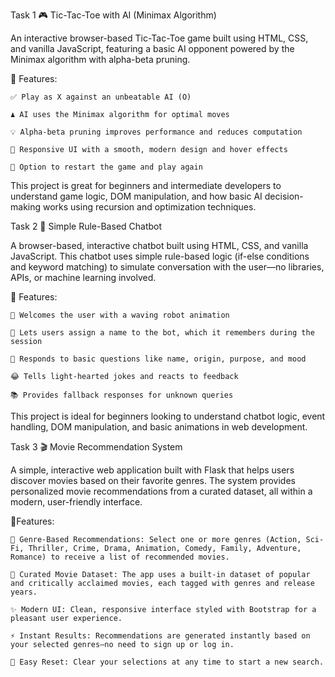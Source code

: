 Task 1
🎮 Tic-Tac-Toe with AI (Minimax Algorithm)

An interactive browser-based Tic-Tac-Toe game built using HTML, CSS, and vanilla JavaScript, featuring a basic AI opponent powered by the Minimax algorithm with alpha-beta pruning.

🧠 Features:

    ✅ Play as X against an unbeatable AI (O)

    ♟️ AI uses the Minimax algorithm for optimal moves

    💡 Alpha-beta pruning improves performance and reduces computation

    🎨 Responsive UI with a smooth, modern design and hover effects

    🔁 Option to restart the game and play again

This project is great for beginners and intermediate developers to understand game logic, DOM manipulation, and how basic AI decision-making works using recursion and optimization techniques.


Task 2
💬 Simple Rule-Based Chatbot

A browser-based, interactive chatbot built using HTML, CSS, and vanilla JavaScript. This chatbot uses simple rule-based logic (if-else conditions and keyword matching) to simulate conversation with the user—no libraries, APIs, or machine learning involved.

🔧 Features:

    👋 Welcomes the user with a waving robot animation

    🤖 Lets users assign a name to the bot, which it remembers during the session

    🧠 Responds to basic questions like name, origin, purpose, and mood

    😂 Tells light-hearted jokes and reacts to feedback

    📚 Provides fallback responses for unknown queries

This project is ideal for beginners looking to understand chatbot logic, event handling, DOM manipulation, and basic animations in web development.

Task 3
🎬 Movie Recommendation System

A simple, interactive web application built with Flask that helps users discover movies based on their favorite genres. The system provides personalized movie recommendations from a curated dataset, all within a modern, user-friendly interface.

🔧Features:

    🎯 Genre-Based Recommendations: Select one or more genres (Action, Sci-Fi, Thriller, Crime, Drama, Animation, Comedy, Family, Adventure, Romance) to receive a list of recommended movies.
    
    🎥 Curated Movie Dataset: The app uses a built-in dataset of popular and critically acclaimed movies, each tagged with genres and release years.
    
    ✨ Modern UI: Clean, responsive interface styled with Bootstrap for a pleasant user experience.
    
    ⚡ Instant Results: Recommendations are generated instantly based on your selected genres—no need to sign up or log in.
    
    🔄 Easy Reset: Clear your selections at any time to start a new search.
    
